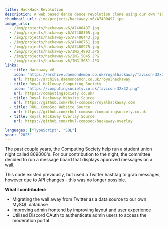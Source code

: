 ```yaml
---
title: HackHack Revolution
description: A web based dance dance revolution clone using our own "IoT dance mat"
thumbnail_url: /img/projects/hackaway-v6/A7400497.jpg
image_urls:
  - /img/projects/hackaway-v6/A7400497.jpg
  - /img/projects/hackaway-v6/A7400305.jpg
  - /img/projects/hackaway-v6/A7400443.jpg
  - /img/projects/hackaway-v6/A7400761.jpg
  - /img/projects/hackaway-v6/A7400975.jpg
  - /img/projects/hackaway-v6/IMG_4893.JPG
  - /img/projects/hackaway-v6/IMG_5045.JPG
  - /img/projects/hackaway-v6/IMG_5051.JPG
links:
  - title: Hackaway v6
    icon: "https://archive.daemondemon.co.uk/royalhackaway/favicon-32x32.png"
    url: https://archive.daemondemon.co.uk/royalhackaway
  - title: Royal Holloway Computing Society
    icon: "https://computingsociety.co.uk/favicon-32x32.png"
    url: https://computingsociety.co.uk/
  - title: Royal Hackaway Website Source
    url: https://github.com/rhul-compsoc/royalhackaway.com
  - title: RHUL CompSoc Website Source
    url: https://github.com/rhul-compsoc/computingsociety.co.uk
  - title: Royal Hackaway Overlay Source
    url: https://github.com/rhul-compsoc/hackaway-overlay

languages: ["TypeScript", "SQL"]
year: "2023"
---
```


The past couple years, the Computing Society help run a student union night called 809000's.
For our contribution to the night, the committee decided to run a message board that displays approved messages on a wall.

This code existed previously, but used a Twitter hashtag to grab messages, however due to API changes - this was no longer possible.

**What I contributed:**

- Migrating the wall away from Twitter as a data source to our own MySQL database
- Improving admin frontend by improving layout and user experience
- Utilised Discord OAuth to authenticate admin users to access the moderation portal
